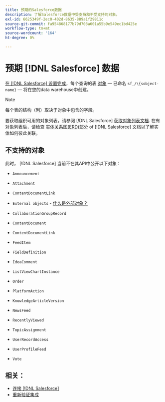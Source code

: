```yaml
---
title: 预期的Salesforce数据
description: 了解Salesforce数据中受支持和不受支持的对象。
exl-id: 6625349f-2ec0-402d-8635-889a1f29811c
source-git-commit: fa954868177b79d703a601a55b9e549ec1bd425e
workflow-type: tm+mt
source-wordcount: '164'
ht-degree: 0%

---
```


# 预期 [!DNL Salesforce] 数据

[在 [!DNL Salesforce] 设置完成](../integrations/salesforce.md)，每个查询的表 [对象](https://developer.salesforce.com/docs/atlas.en-us.api.meta/api/sforce_api_objects_concepts.htm)  — 已命名 `sf_/\{sobject-name}`  — 将在您的data warehouse中创建。

>[!NOTE]
>
>每个表的结构（列）取决于对象中包含的字段。

要获取组织可用的对象列表，请参阅 [!DNL Salesforce] [获取对象列表文档](https://developer.salesforce.com/docs/atlas.en-us.api_rest.meta/api_rest/dome_describeGlobal.htm). 在有对象列表后，请检查 [实体关系图(ERD)部分](https://developer.salesforce.com/docs/atlas.en-us.object_reference.meta/object_reference/sforce_api_erd_knowledge.htm) of [!DNL Salesforce] 文档以了解实体如何彼此关联。

## 不支持的对象

此时， [!DNL Salesforce] 当前不在其API中公开以下对象：

* `Announcement`
* `Attachment`
* `ContentDocumentLink`
* `External objects` - [什么是外部对象？](https://developer.salesforce.com/docs/atlas.en-us.api.meta/api/sforce_api_objects_external_objects.htm)
* `CollaborationGroupRecord`
* `ContentDocument`
* `ContentDocumentLink`
* `FeedItem`
* `FieldDefinition`
* `IdeaComment`
* `ListViewChartInstance`
* `Order`
* `PlatformAction`

* `KnowledgeArticleVersion`
* `NewsFeed`
* `RecentlyViewed`
* `TopicAssignment`
* `UserRecordAccess`
* `UserProfileFeed`
* `Vote`

## 相关：

* [连接 [!DNL Salesforce]](../integrations/salesforce.md)
* [重新验证集成](https://experienceleague.adobe.com/docs/commerce-knowledge-base/kb/how-to/mbi-reauthenticating-integrations.html?lang=en)
